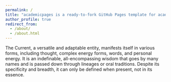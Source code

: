 ```yaml
---
permalink: /
title: "academicpages is a ready-to-fork GitHub Pages template for academic personal websites"
author_profile: true
redirect_from: 
  - /about/
  - /about.html
---
```


The Current, a versatile and adaptable entity, manifests itself in various forms, including thought, complex energy forms, words, and personal energy.
It is an indefinable, all-encompassing wisdom that goes by many names and is passed down through lineages or oral traditions.
Despite its specificity and breadth, it can only be defined when present, not in its essence.
